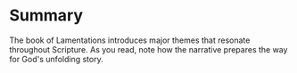 # Summary

The book of Lamentations introduces major themes that resonate throughout Scripture. As you read, note how the narrative prepares the way for God's unfolding story.

